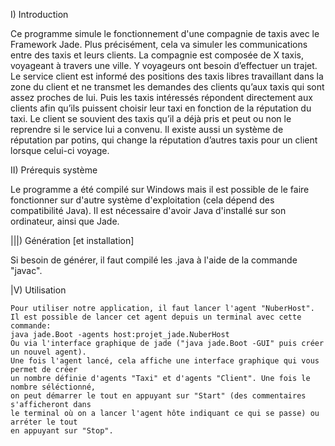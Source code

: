 I) Introduction

  Ce programme simule le fonctionnement d'une compagnie de taxis avec le Framework Jade.
  Plus précisément, cela va simuler les communications entre des taxis et leurs clients.
  La compagnie est composée de X taxis, voyageant à travers une ville. 
  Y voyageurs ont besoin d’effectuer un trajet. 
  Le service client est informé des positions des taxis libres travaillant dans la zone 
  du client et ne transmet les demandes des clients qu’aux taxis qui sont assez proches
  de lui. Puis les taxis intéressés répondent directement aux clients afin qu’ils 
  puissent choisir leur taxi en fonction de la réputation du taxi. Le client se 
  souvient des taxis qu’il a déjà pris et peut ou non le reprendre si le service lui a 
  convenu. Il existe aussi un système de réputation par potins, qui change la 
  réputation d’autres taxis pour un client lorsque celui-ci voyage.

II) Prérequis système

  Le programme a été compilé sur Windows mais il est possible de le faire fonctionner
  sur d'autre système d'exploitation (cela dépend des compatibilité Java).
  Il est nécessaire d'avoir Java d'installé sur son ordinateur, ainsi que Jade.

|||) Génération [et installation]

  Si besoin de générer, il faut compilé les .java à l'aide de la commande "javac".

|V) Utilisation

    Pour utiliser notre application, il faut lancer l'agent "NuberHost".
	Il est possible de lancer cet agent depuis un terminal avec cette commande:
	java jade.Boot -agents host:projet_jade.NuberHost
	Ou via l'interface graphique de jade ("java jade.Boot -GUI" puis créer un nouvel agent).
	Une fois l'agent lancé, cela affiche une interface graphique qui vous permet de créer 
	un nombre définie d'agents "Taxi" et d'agents "Client". Une fois le nombre séléctionné,
	on peut démarrer le tout en appuyant sur "Start" (des commentaires s'afficheront dans
	le terminal où on a lancer l'agent hôte indiquant ce qui se passe) ou arréter le tout
	en appuyant sur "Stop".
